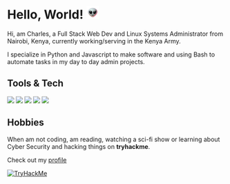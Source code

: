 # Hello, World! <img src="alien.gif" width="30px">

Hi, am Charles, a Full Stack Web Dev and Linux Systems Administrator from Nairobi, Kenya, currently working/serving in the Kenya Army.

I specialize in Python and Javascript to make software and using Bash to automate tasks in my day to day admin projects.

## Tools & Tech

![](https://img.shields.io/badge/OS-Linux-informational?style=flat&logo=linux&logoColor=white&color=800020)
![](https://img.shields.io/badge/Code-Python-informational?style=flat&logo=python&logoColor=white&color=800020)
![](https://img.shields.io/badge/Code-JavaScript-informational?style=flat&logo=javascript&logoColor=white&color=800020)
![](https://img.shields.io/badge/Code-React-informational?style=flat&logo=react&logoColor=white&color=800020)
![](https://img.shields.io/badge/Shell-Bash-informational?style=flat&logo=gnu-bash&logoColor=white&color=800020)
<!-- ![](https://img.shields.io/badge/Tools-PostgreSQL-informational?style=flat&logo=postgresql&logoColor=white&color=800020)
![](https://img.shields.io/badge/Tools-Docker-informational?style=flat&logo=docker&logoColor=white&color=800020) -->

## Hobbies
When am not coding, am reading, watching a sci-fi show or learning about Cyber Security and hacking things on **tryhackme**.

Check out my [profile](https://tryhackme.com/p/ghostFace)

[<img src="https://tryhackme-badges.s3.amazonaws.com/ghostFace.png" alt="TryHackMe">](https://tryhackme.com/p/ghostFace)
